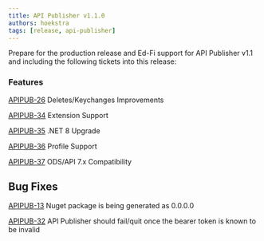 ```yaml
---
title: API Publisher v1.1.0
authors: hoekstra
tags: [release, api-publisher]
---
```


Prepare for the production release and Ed-Fi support for API Publisher v1.1 and
including the following tickets into this release:

<!-- truncate -->

### Features

[APIPUB-26](https://edfi.atlassian.net/browse/APIPUB-26) Deletes/Keychanges
Improvements

[APIPUB-34](https://edfi.atlassian.net/browse/APIPUB-34) Extension Support

[APIPUB-35](https://edfi.atlassian.net/browse/APIPUB-35) .NET 8 Upgrade

[APIPUB-36](https://edfi.atlassian.net/browse/APIPUB-36) Profile Support

[APIPUB-37](https://edfi.atlassian.net/browse/APIPUB-37) ODS/API 7.x
Compatibility

## Bug Fixes

[APIPUB-13](https://edfi.atlassian.net/browse/APIPUB-13) Nuget package is being
generated as 0.0.0.0

[APIPUB-32](https://edfi.atlassian.net/browse/APIPUB-32) API Publisher should
fail/quit once the bearer token is known to be invalid
